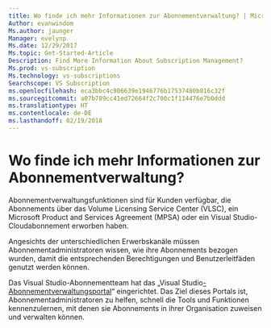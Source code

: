 ```yaml
---
title: Wo finde ich mehr Informationen zur Abonnementverwaltung? | Microsoft-Dokumentation
Author: evanwindom
Ms.author: jaunger
Manager: evelynp
Ms.date: 12/29/2017
Ms.topic: Get-Started-Article
Description: Find More Information About Subscription Management?
Ms.prod: vs-subscription
Ms.technology: vs-subscriptions
Searchscope: VS Subscription
ms.openlocfilehash: eca3bbc4c906639e1946776b17537480b816c32f
ms.sourcegitcommit: a07b789cc41ed72664f2c700c1f114476e7b0ddd
ms.translationtype: HT
ms.contentlocale: de-DE
ms.lasthandoff: 02/19/2018
---
```

# <a name="where-can-i-find-more-information-about-subscription-management"></a>Wo finde ich mehr Informationen zur Abonnementverwaltung?

Abonnementverwaltungsfunktionen sind für Kunden verfügbar, die Abonnements über das Volume Licensing Service Center (VLSC), ein Microsoft Product and Services Agreement (MPSA) oder ein Visual Studio-Cloudabonnement erworben haben.  

Angesichts der unterschiedlichen Erwerbskanäle müssen Abonnementadministratoren wissen, wie ihre Abonnements bezogen wurden, damit die entsprechenden Berechtigungen und Benutzerleitfäden genutzt werden können. 

Das Visual Studio-Abonnementteam hat das „Visual Studio[-Abonnementverwaltungsportal](https://www.visualstudio.com/subscriptions-administration/)“ eingerichtet.  Das Ziel dieses Portals ist, Abonnementadministratoren zu helfen, schnell die Tools und Funktionen kennenzulernen, mit denen sie Abonnements in ihrer Organisation zuweisen und verwalten können. 

